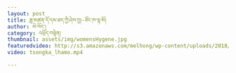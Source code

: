 ```yaml
---
layout: post
title: ཟླ་མཚན་དོ་དམ་ཐད་ཀྱི་ཤེས་བྱ།-ཙོང་ཁ་ལྷ་མོ།
author: མེ་ལོང་།
category: འཕྲོད་བསྟེན།
thumbnail: assets/img/womensHygene.jpg
featuredvideo: http://s3.amazonaws.com/melhong/wp-content/uploads/2018/08/10025128/tsongka_lhamo.mp4
video: tsongka_lhamo.mp4

---
```

